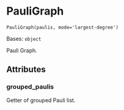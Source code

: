 # PauliGraph



`PauliGraph(paulis, mode='largest-degree')`

Bases: `object`

Pauli Graph.

## Attributes



### grouped\_paulis

Getter of grouped Pauli list.
